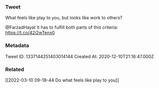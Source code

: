 ### Tweet
What feels like play to you, but looks like work to others?

@FarzadHayat It has to fulfill both parts of this criteria: https://t.co/42i2wTenx0

### Metadata
Tweet ID: 1337144251403014144
Created At: 2020-12-10T21:16:47.000Z

### Related
[[2022-03-10 09-18-44 Do what feels like play to you]]

